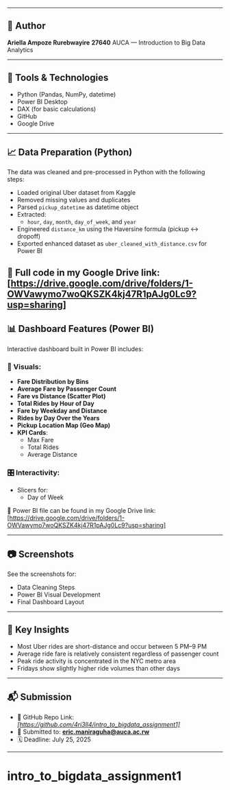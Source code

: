 
---

## 🧠 Author

 **Ariella Ampoze Rurebwayire** 
    **27640**
AUCA — Introduction to Big Data Analytics  

---

## 🔧 Tools & Technologies
- Python (Pandas, NumPy, datetime)
- Power BI Desktop
- DAX (for basic calculations)
- GitHub
- Google Drive

---

## 📈 Data Preparation (Python)

The data was cleaned and pre-processed in Python with the following steps:

- Loaded original Uber dataset from Kaggle
- Removed missing values and duplicates
- Parsed `pickup_datetime` as datetime object
- Extracted:
  - `hour`, `day`, `month`, `day_of_week`, and `year`
- Engineered `distance_km` using the Haversine formula (pickup ↔ dropoff)
- Exported enhanced dataset as `uber_cleaned_with_distance.csv` for Power BI

📌 Full code in my Google Drive link: [https://drive.google.com/drive/folders/1-OWVawymo7woQKSZK4kj47R1pAJg0Lc9?usp=sharing]
---

## 📊 Dashboard Features (Power BI)

Interactive dashboard built in Power BI includes:

### 📌 Visuals:
- **Fare Distribution by Bins**
- **Average Fare by Passenger Count**
- **Fare vs Distance (Scatter Plot)**
- **Total Rides by Hour of Day**
- **Fare by Weekday and Distance**
- **Rides by Day Over the Years**
- **Pickup Location Map (Geo Map)**
- **KPI Cards**:
  - Max Fare
  - Total Rides
  - Average Distance

### 🎛️ Interactivity:
- Slicers for:
  - Day of Week


📌 Power BI file can be found in my Google Drive link: [https://drive.google.com/drive/folders/1-OWVawymo7woQKSZK4kj47R1pAJg0Lc9?usp=sharing]


---

## 📷 Screenshots
See the screenshots for:
- Data Cleaning Steps
- Power BI Visual Development
- Final Dashboard Layout

---

## 📌 Key Insights

- Most Uber rides are short-distance and occur between 5 PM–9 PM
- Average ride fare is relatively consistent regardless of passenger count
- Peak ride activity is concentrated in the NYC metro area
- Fridays show slightly higher ride volumes than other days

---

## 📬 Submission

- 🔗 GitHub Repo Link: *[https://github.com/4ri3ll4/intro_to_bigdata_assignment1]*
- 📧 Submitted to: **eric.maniraguha@auca.ac.rw**
- 🗓️ Deadline: July 25, 2025


---

# intro_to_bigdata_assignment1
